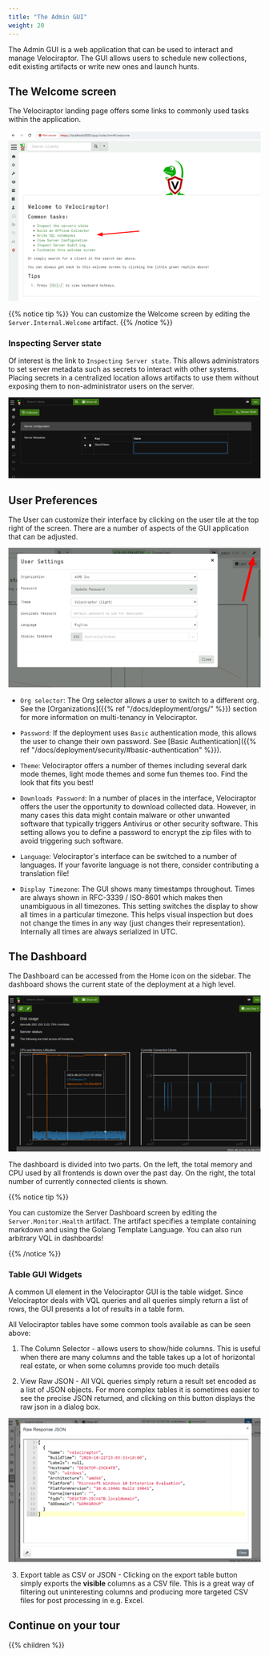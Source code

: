 ```yaml
---
title: "The Admin GUI"
weight: 20
---
```


The Admin GUI is a web application that can be used to interact and
manage Velociraptor. The GUI allows users to schedule new collections,
edit existing artifacts or write new ones and launch hunts.

## The Welcome screen

The Velociraptor landing page offers some links to commonly used tasks
within the application.

![The Velociraptor Welcome Screen](welcome_screen.png)

{{% notice tip %}}
You can customize the Welcome screen by editing the `Server.Internal.Welcome` artifact.
{{% /notice %}}

### Inspecting Server state

Of interest is the link to `Inspecting Server state`. This allows
administrators to set server metadata such as secrets to interact with
other systems. Placing secrets in a centralized location allows
artifacts to use them without exposing them to non-administrator users
on the server.

![The Server Metadata editor](server_metadata.png?classes=shadow&width=80pc)

## User Preferences

The User can customize their interface by clicking on the user tile at
the top right of the screen. There are a number of aspects of the GUI
application that can be adjusted.

![Adjusting user preferences](user_preferences.png)

* `Org selector`: The Org selector allows a user to switch to a
  different org. See the [Organizations]({{% ref
  "/docs/deployment/orgs/" %}}) section for more information on
  multi-tenancy in Velociraptor.

* `Password`: If the deployment uses `Basic` authentication mode, this
  allows the user to change their own password. See [Basic Authentication]({{% ref "/docs/deployment/security/#basic-authentication" %}}).

* `Theme`: Velociraptor offers a number of themes including several
  dark mode themes, light mode themes and some fun themes too. Find
  the look that fits you best!

* `Downloads Password`: In a number of places in the interface,
  Velociraptor offers the user the opportunity to download collected
  data. However, in many cases this data might contain malware or
  other unwanted software that typically triggers Antivirus or other
  security software. This setting allows you to define a password to
  encrypt the zip files with to avoid triggering such software.

* `Language`: Velociraptor's interface can be switched to a number of
  languages. If your favorite language is not there, consider
  contributing a translation file!

* `Display Timezone`: The GUI shows many timestamps throughout. Times
  are always shown in RFC-3339 / ISO-8601 which makes then unambiguous
  in all timezones. This setting switches the display to show all
  times in a particular timezone. This helps visual inspection but
  does not change the times in any way (just changes their
  representation). Internally all times are always serialized in UTC.


## The Dashboard

The Dashboard can be accessed from the Home icon on the sidebar. The
dashboard shows the current state of the deployment at a high level.

![The Server Dashboard](dashboard.png?classes=shadow&width=80pc)

The dashboard is divided into two parts. On the left, the total memory
and CPU used by all frontends is down over the past day. On the right,
the total number of currently connected clients is shown.

{{% notice tip %}}

You can customize the Server Dashboard screen by editing the
`Server.Monitor.Health` artifact. The artifact specifies a template
containing markdown and using the Golang Template Language. You can
also run arbitrary VQL in dashboards!

{{% /notice %}}

### Table GUI Widgets

A common UI element in the Velociraptor GUI is the table widget. Since
Velociraptor deals with VQL queries and all queries simply return a
list of rows, the GUI presents a lot of results in a table form.

All Velociraptor tables have some common tools available as can be
seen above:

1. The Column Selector - allows users to show/hide columns. This is
   useful when there are many columns and the table takes up a lot of
   horizontal real estate, or when some columns provide too much
   details

2. View Raw JSON - All VQL queries simply return a result set encoded
   as a list of JSON objects. For more complex tables it is sometimes
   easier to see the precise JSON returned, and clicking on this
   button displays the raw json in a dialog box.

![Raw JSON](image59.png)

3. Export table as CSV or JSON - Clicking on the export table button
   simply exports the **visible** columns as a CSV file. This is a
   great way of filtering out uninteresting columns and producing more
   targeted CSV files for post processing in e.g. Excel.


## Continue on your tour

{{% children %}}
